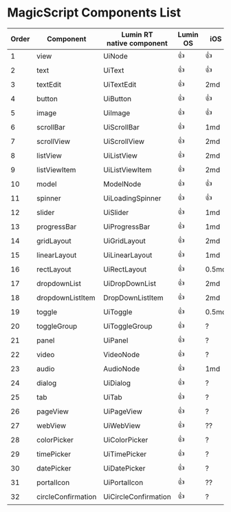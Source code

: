 # MagicScript Components List

Order | Component | Lumin RT<br>native component | Lumin OS | iOS | Android
------|-----------|----------|-------------|-----|---------
 1 | view | UiNode | :thumbsup: | :thumbsup:
 2 | text | UiText | :thumbsup: | :thumbsup:
 3 | textEdit | UiTextEdit | :thumbsup: | 2md
 4 | button | UiButton | :thumbsup: | :thumbsup:
 5 | image | UiImage | :thumbsup: | :thumbsup:
 6 | scrollBar | UiScrollBar | :thumbsup: | 1md
 7 | scrollView | UiScrollView | :thumbsup: | 2md
 8 | listView | UiListView | :thumbsup: | 2md
 9 | listViewItem | UiListViewItem | :thumbsup: | 2md
10 | model | ModelNode | :thumbsup: | :thumbsup:
11 | spinner | UiLoadingSpinner | :thumbsup: | :thumbsup:
12 | slider | UiSlider | :thumbsup: | 1md
13 | progressBar | UiProgressBar | :thumbsup: | 1md
14 | gridLayout | UiGridLayout | :thumbsup: | 2md
15 | linearLayout | UiLinearLayout | :thumbsup: | 1md
16 | rectLayout | UiRectLayout | :thumbsup: | 0.5md
17 | dropdownList | UiDropDownList | :thumbsup: | 2md
18 | dropdownListItem | DropDownListItem | :thumbsup: | 2md
19 | toggle | UiToggle | :thumbsup: | 0.5md
20 | toggleGroup | UiToggleGroup | :thumbsup: | ?
21 | panel | UiPanel | :thumbsup: | ?
22 | video | VideoNode | :thumbsup: | ?
23 | audio | AudioNode | :thumbsup: | 1md
24 | dialog | UiDialog | :thumbsup: | ?
25 | tab | UiTab | :thumbsup: | ?
26 | pageView | UiPageView | :thumbsup: | ?
27 | webView | UiWebView | :thumbsup: | ??
28 | colorPicker | UiColorPicker | :thumbsup: | ?
29 | timePicker | UiTimePicker | :thumbsup: | ?
30 | datePicker | UiDatePicker | :thumbsup: | ?
31 | portalIcon | UiPortalIcon | :thumbsup: | ??
32 | circleConfirmation | UiCircleConfirmation | :thumbsup: | ?
